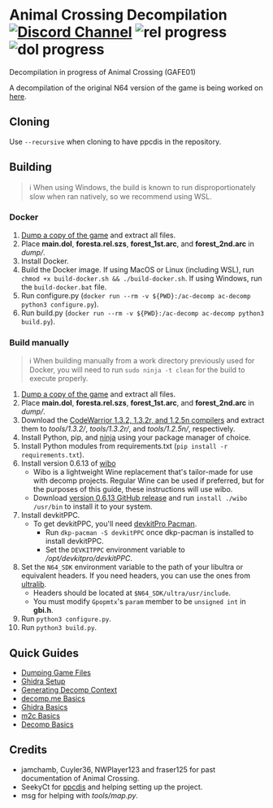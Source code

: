 # Animal Crossing Decompilation [![Discord Channel][discord-badge]][discord] ![rel progress] ![dol progress]
[discord]: https://discord.gg/hKx3FJJgrV
[discord-badge]: https://img.shields.io/discord/727908905392275526?color=%237289DA&logo=discord&logoColor=%23FFFFFF
[rel progress]: https://img.shields.io/endpoint?label=rel&url=https%3A%2F%2Fprogress.decomp.club%2Fdata%2Fanimalcrossing%2Fus%2Frel%2F%3Fmode%3Dshield%26measure%3Dcode
[dol progress]: https://img.shields.io/endpoint?label=dol&url=https%3A%2F%2Fprogress.decomp.club%2Fdata%2Fanimalcrossing%2Fus%2Fdol%2F%3Fmode%3Dshield%26measure%3Dcode

Decompilation in progress of Animal Crossing (GAFE01)

A decompilation of the original N64 version of the game is being worked on [here](https://github.com/zeldaret/af).

## Cloning

Use `--recursive` when cloning to have ppcdis in the repository. 

## Building

> ℹ️ When using Windows, the build is known to run disproportionately slow when ran natively, so we recommend using WSL.

### Docker

1. [Dump a copy of the game](./docs/extract_game.md) and extract all files.
2. Place **main.dol**, **foresta.rel.szs**, **forest_1st.arc**, and **forest_2nd.arc** in *dump/*.
3. Install Docker.
4. Build the Docker image. If using MacOS or Linux (including WSL), run `chmod +x build-docker.sh && ./build-docker.sh`. If using Windows, run the `build-docker.bat` file.
5. Run configure.py (`docker run --rm -v ${PWD}:/ac-decomp ac-decomp python3 configure.py`).
6. Run build.py (`docker run --rm -v ${PWD}:/ac-decomp ac-decomp python3 build.py`).

### Build manually

> ℹ️ When building manually from a work directory previously used for Docker, you will need to run `sudo ninja -t clean` for the build to execute properly.

1. [Dump a copy of the game](./docs/extract_game.md) and extract all files.
2. Place **main.dol**, **foresta.rel.szs**, **forest_1st.arc**, and **forest_2nd.arc** in *dump/*.
3. Download the [CodeWarrior 1.3.2, 1.3.2r, and 1.2.5n compilers](https://files.decomp.dev/compilers_latest.zip) and extract them to *tools/1.3.2/*, *tools/1.3.2r/*, and *tools/1.2.5n/*, respectively.
4. Install Python, pip, and [ninja](https://github.com/ninja-build/ninja/wiki/Pre-built-Ninja-packages#package-managers) using your package manager of choice.
5. Install Python modules from requirements.txt (`pip install -r requirements.txt`).
6. Install version 0.6.13 of [wibo](https://github.com/decompals/wibo)
    - Wibo is a lightweight Wine replacement that's tailor-made for use with decomp projects. Regular Wine can be used if preferred, but for the purposes of this guide, these instructions will use wibo.
    - Download [version 0.6.13 GitHub release](https://github.com/decompals/wibo/releases/tag/0.6.13) and run `install ./wibo /usr/bin` to install it to your system.
7. Install devkitPPC.
    - To get devkitPPC, you'll need [devkitPro Pacman](https://devkitpro.org/wiki/devkitPro_pacman#Installing_devkitPro_Pacman).
        - Run `dkp-pacman -S devkitPPC` once dkp-pacman is installed to install devkitPPC.
        - Set the `DEVKITPPC` environment variable to */opt/devkitpro/devkitPPC*.
8. Set the `N64_SDK` environment variable to the path of your libultra or equivalent headers. If you need headers, you can use the ones from [ultralib](https://github.com/decompals/ultralib).
    - Headers should be located at `$N64_SDK/ultra/usr/include`.
    - You must modify `Gpopmtx`'s `param` member to be `unsigned int` in **gbi.h**.
9. Run `python3 configure.py`.
10. Run `python3 build.py`.

## Quick Guides
- [Dumping Game Files](./docs/extract_game.md)
- [Ghidra Setup](./docs/ghidra_setup.md)
- [Generating Decomp Context](./docs/generating_decomp_context.md)
- [decomp.me Basics](./docs/decomp_me_basics.md)
- [Ghidra Basics](./docs/ghidra_basics.md)
- [m2c Basics](./docs/m2c_basics.md)
- [Decomp Basics](./docs/decomp_basics.md)

## Credits

- jamchamb, Cuyler36, NWPlayer123 and fraser125 for past documentation of Animal Crossing.
- SeekyCt for [ppcdis](https://github.com/SeekyCt/ppcdis/) and helping setting up the project.
- msg for helping with *tools/map.py*.
